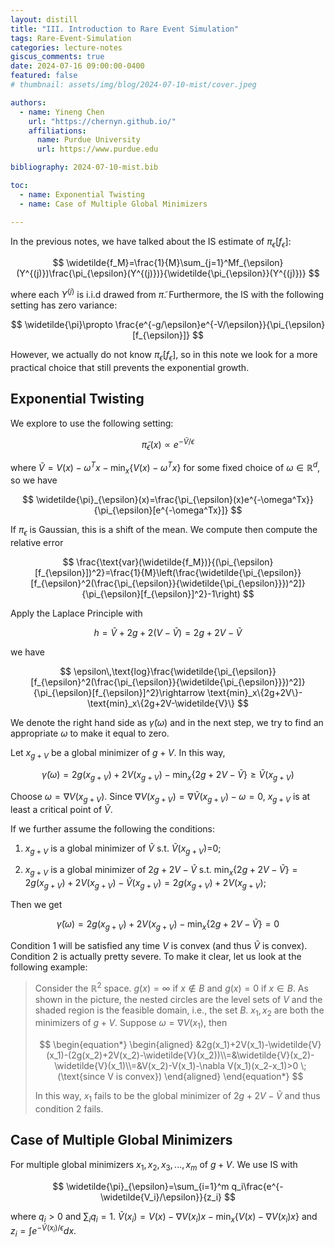 ```yaml
---
layout: distill
title: "III. Introduction to Rare Event Simulation"
tags: Rare-Event-Simulation
categories: lecture-notes
giscus_comments: true
date: 2024-07-16 09:00:00-0400
featured: false
# thumbnail: assets/img/blog/2024-07-10-mist/cover.jpeg

authors:
  - name: Yineng Chen
    url: "https://chernyn.github.io/"
    affiliations:
      name: Purdue University
      url: https://www.purdue.edu

bibliography: 2024-07-10-mist.bib

toc:
  - name: Exponential Twisting
  - name: Case of Multiple Global Minimizers

---
```


In the previous notes, we have talked about the IS estimate of $\pi_{\epsilon}[f_{\epsilon}]$:

$$
\widetilde{f_M}=\frac{1}{M}\sum_{j=1}^Mf_{\epsilon}(Y^{(j)})\frac{\pi_{\epsilon}(Y^{(j)})}{\widetilde{\pi_{\epsilon}}(Y^{(j)})}
$$

where each $Y^{(j)}$ is i.i.d drawed from $\widetilde{\pi}$. Furthermore, the IS with the following setting has zero variance:

$$
\widetilde{\pi}\propto \frac{e^{-g/\epsilon}e^{-V/\epsilon}}{\pi_{\epsilon}[f_{\epsilon}]}
$$

However, we actually do not know $\pi_{\epsilon}[f_{\epsilon}]$, so in this note we look for a more practical choice that still prevents the exponential growth.

## Exponential Twisting

We explore to use the following setting:

$$
\widetilde{\pi}_{\epsilon}(x)\propto e^{-\widetilde{V}/\epsilon}
$$

where $\widetilde{V}=V(x)-\omega^T x -\text{min}_x\{V(x)-\omega^Tx\}$ for some fixed choice of $\omega\in \mathbb{R}^d$, so we have
 
$$
\widetilde{\pi}_{\epsilon}(x)=\frac{\pi_{\epsilon}(x)e^{-\omega^Tx}}{\pi_{\epsilon}[e^{-\omega^Tx}]}
$$

If $\pi_{\epsilon}$ is Gaussian, this is a shift of the mean. We compute then compute the relative error

$$
\frac{\text{var}(\widetilde{f_M})}{(\pi_{\epsilon}[f_{\epsilon}])^2}=\frac{1}{M}\left(\frac{\widetilde{\pi_{\epsilon}}[f_{\epsilon}^2(\frac{\pi_{\epsilon}}{\widetilde{\pi_{\epsilon}}})^2]}{\pi_{\epsilon}[f_{\epsilon}]^2}-1\right)
$$

Apply the Laplace Principle with 

$$
h=\widetilde{V}+2g+2(V-\widetilde{V})=2g+2V-\widetilde{V}
$$

we have

$$
\epsilon\,\text{log}\frac{\widetilde{\pi_{\epsilon}}[f_{\epsilon}^2(\frac{\pi_{\epsilon}}{\widetilde{\pi_{\epsilon}}})^2]}{\pi_{\epsilon}[f_{\epsilon}]^2}\rightarrow \text{min}_x\{2g+2V\}-\text{min}_x\{2g+2V-\widetilde{V}\}
$$

We denote the right hand side as $\widetilde{\gamma}(\omega)$ and in the next step, we try to find an appropriate $\omega$ to make it equal to zero.

Let $x_{g+V}$ be a global minimizer of $g+V$. In this way, 

$$
\widetilde{\gamma}(\omega)=2g(x_{g+V})+2V(x_{g+V})-\text{min}_x\{2g+2V-\widetilde{V}\}\geq \widetilde{V}(x_{g+V})
$$

Choose $\omega=\nabla V(x_{g+V})$. Since $\nabla V(x_{g+V})=\nabla \widetilde{V}(x_{g+V})-\omega=0$, $x_{g+V}$ is at least a critical point of $\widetilde{V}$.

If we further assume the following the conditions:

1. $x_{g+V}$ is a global minimizer of $\widetilde{V}$ s.t. $\widetilde{V}(x_{g+V})$=0;

2. $x_{g+V}$ is a global minimizer of $2g+2V-\widetilde{V}$ s.t. $\text{min}_x\{2g+2V-\widetilde{V}\}=2g(x_{g+V})+2V(x_{g+V})-\widetilde{V}(x_{g+V})=2g(x_{g+V})+2V(x_{g+V})$;

Then we get

$$
\widetilde{\gamma}(\omega)=2g(x_{g+V})+2V(x_{g+V})-\text{min}_x\{2g+2V-\widetilde{V}\}=0
$$

Condition 1 will be satisfied any time $V$ is convex (and thus $\widetilde{V}$ is convex). Condition 2 is actually pretty severe. To make it clear, let us look at the following example:

> Consider the $\mathbb{R}^2$ space. $g(x)=\infty$ if $x\notin B$ and $g(x)=0$ if $x\in B$. As shown in the picture, the nested circles are the level sets of $V$ and the shaded region is the feasible domain, i.e., the set $B$. $x_1,x_2$ are both the minimizers of $g+V$. Suppose $\omega=\nabla V(x_1)$, then
>
>$$
>\begin{equation*}
>\begin{aligned}
>&2g(x_1)+2V(x_1)-\widetilde{V}(x_1)-(2g(x_2)+2V(x_2)-\widetilde{V}(x_2))\\=&\widetilde{V}(x_2)-\widetilde{V}(x_1)\\=&V(x_2)-V(x_1)-\nabla V(x_1)(x_2-x_1)>0 \;(\text{since V is convex})
>\end{aligned}
>\end{equation*}
>$$
>
>In this way, $x_1$ fails to be the global minimizer of $2g+2V-\widetilde{V}$ and thus condition 2 fails.

## Case of Multiple Global Minimizers

For multiple global minimizers $x_1,x_2,x_3,..., x_m$ of $g+V$. We use IS with

$$
\widetilde{\pi}_{\epsilon}=\sum_{i=1}^m q_i\frac{e^{-\widetilde{V_i}/\epsilon}}{z_i}
$$

where $q_i>0$ and $\sum_i q_i=1$. $\widetilde{V}(x_i)=V(x)-\nabla V(x_i) x -\text{min}_x\{V(x)-\nabla V(x_i)x\}$ and $z_i=\int e^{-\widetilde{V}(x_i)/\epsilon}dx$. 
 